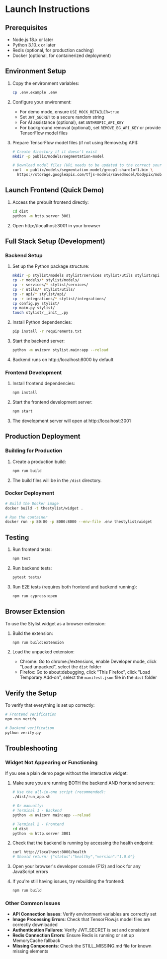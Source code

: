# Launch Instructions

## Prerequisites

- Node.js 18.x or later
- Python 3.10.x or later
- Redis (optional, for production caching)
- Docker (optional, for containerized deployment)

## Environment Setup

1. Copy the environment variables:
   ```bash
   cp .env.example .env
   ```

2. Configure your environment:
   - For demo mode, ensure `USE_MOCK_RETAILER=true`
   - Set `JWT_SECRET` to a secure random string
   - For AI assistance (optional), set `ANTHROPIC_API_KEY` 
   - For background removal (optional), set `REMOVE_BG_API_KEY` or provide TensorFlow model files

3. Prepare TensorFlow model files (if not using Remove.bg API):
   ```bash
   # Create directory if it doesn't exist
   mkdir -p public/models/segmentation-model
   
   # Download model files (URL needs to be updated to the correct source)
   curl -o public/models/segmentation-model/group1-shard1of1.bin \
     https://storage.googleapis.com/tfjs-models/savedmodel/bodypix/mobilenet/float/050/model-stride16.json
   ```

## Launch Frontend (Quick Demo)

1. Access the prebuilt frontend directly:
   ```bash
   cd dist
   python -m http.server 3001
   ```

2. Open http://localhost:3001 in your browser

## Full Stack Setup (Development)

### Backend Setup

1. Set up the Python package structure:
   ```bash
   mkdir -p stylist/models stylist/services stylist/utils stylist/api stylist/integrations/cache stylist/integrations/retailers
   cp -r models/* stylist/models/
   cp -r services/* stylist/services/
   cp -r utils/* stylist/utils/
   cp -r api/* stylist/api/
   cp -r integrations/* stylist/integrations/
   cp config.py stylist/
   cp main.py stylist/
   touch stylist/__init__.py
   ```

2. Install Python dependencies:
   ```bash
   pip install -r requirements.txt
   ```

3. Start the backend server:
   ```bash
   python -m uvicorn stylist.main:app --reload
   ```

4. Backend runs on http://localhost:8000 by default

### Frontend Development

1. Install frontend dependencies:
   ```bash
   npm install
   ```

2. Start the frontend development server:
   ```bash
   npm start
   ```

3. The development server will open at http://localhost:3001

## Production Deployment

### Building for Production

1. Create a production build:
   ```bash
   npm run build
   ```

2. The build files will be in the `/dist` directory.

### Docker Deployment

```bash
# Build the Docker image
docker build -t thestylist/widget .

# Run the container
docker run -p 80:80 -p 8000:8000 --env-file .env thestylist/widget
```

## Testing

1. Run frontend tests:
   ```bash
   npm test
   ```

2. Run backend tests:
   ```bash
   pytest tests/
   ```

3. Run E2E tests (requires both frontend and backend running):
   ```bash
   npm run cypress:open
   ```

## Browser Extension

To use the Stylist widget as a browser extension:

1. Build the extension:
   ```bash
   npm run build:extension
   ```

2. Load the unpacked extension:
   - Chrome: Go to chrome://extensions, enable Developer mode, click "Load unpacked", select the `dist` folder
   - Firefox: Go to about:debugging, click "This Firefox", click "Load Temporary Add-on", select the `manifest.json` file in the `dist` folder

## Verify the Setup

To verify that everything is set up correctly:

```bash
# Frontend verification
npm run verify

# Backend verification
python verify.py
```

## Troubleshooting

### Widget Not Appearing or Functioning
If you see a plain demo page without the interactive widget:

1. Make sure you are running BOTH the backend AND frontend servers:
   ```bash
   # Use the all-in-one script (recommended):
   ./dist/run_app.sh
   
   # Or manually:
   # Terminal 1 - Backend
   python -m uvicorn main:app --reload
   
   # Terminal 2 - Frontend
   cd dist
   python -m http.server 3001
   ```

2. Check that the backend is running by accessing the health endpoint:
   ```bash
   curl http://localhost:8000/health
   # Should return: {"status":"healthy","version":"1.0.0"}
   ```

3. Open your browser's developer console (F12) and look for any JavaScript errors

4. If you're still having issues, try rebuilding the frontend:
   ```bash
   npm run build
   ```

### Other Common Issues
- **API Connection Issues**: Verify environment variables are correctly set
- **Image Processing Errors**: Check that TensorFlow.js model files are correctly downloaded
- **Authentication Failures**: Verify JWT_SECRET is set and consistent
- **Redis Connection Errors**: Ensure Redis is running or set up MemoryCache fallback
- **Missing Components**: Check the STILL_MISSING.md file for known missing elements